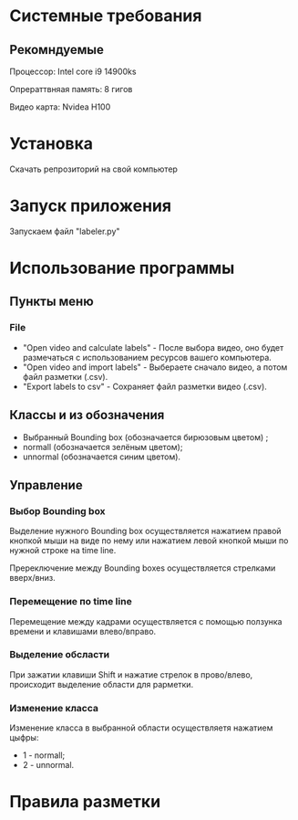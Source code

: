 # Системные требования
## Рекомндуемые 
Процессор: Intel core i9 14900ks

Опрераттвняая память: 8 гигов

Видео карта: Nvidea H100

# Установка
Скачать репрозиторий на свой компьютер

#  Запуск приложения
Запускаем файл "labeler.py"

# Использование программы
## Пункты меню 
### File
* "Open video and calculate labels" - После выбора видео, оно будет размечаться с использованием ресурсов вашего компьютера.
* "Open video and import labels" - Выбераете сначало видео, а потом файл разметки (.csv).
* "Export labels to csv" - Сохраняет файл разметки видео (.csv).

## Классы и из обозначения
* Выбранный Bounding box (обозначается бирюзовым цветом) ;
* normall (обозначается зелёным цветом);
* unnormal (обозначается синим цветом).

## Управление
### Выбор  Bounding box
Выделение нужного Bounding box осуществляется нажатием правой кнопкой мыши на виде по нему или нажатием левой кнопкой мыши по нужной строке на time line.

Пререключение между Bounding boxes осуществляется стрелками вверх/вниз.

### Перемещение по time line
Перемещение между кадрами осуществляется с помощью ползунка времени и клавишами влево/вправо.

### Выделение обсласти
При зажатии клавиши  Shift и нажатие стрелок в прово/влево, происходит выделение области для раpметки.

### Изменение класса
Изменение класса в выбранной области осуществляетя нажатием цыфры:
* 1 - normall;
* 2 - unnormal.

# Правила разметки


